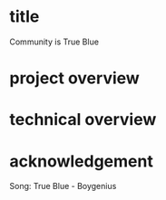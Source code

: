 # title
 Community is True Blue

# project overview

# technical overview

# acknowledgement
Song: True Blue - Boygenius